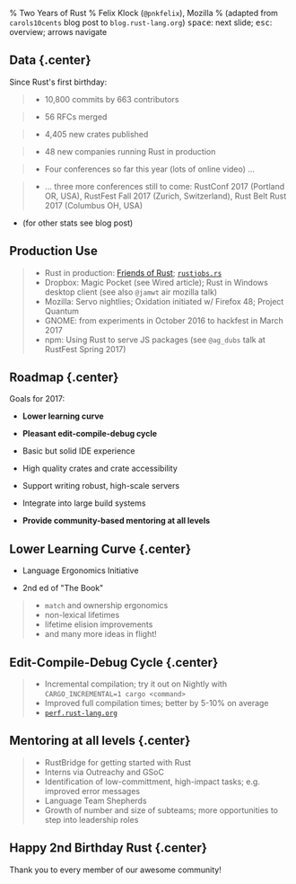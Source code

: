 % Two Years of Rust
% Felix Klock (`@pnkfelix`), Mozilla
% (adapted from `carols10cents` blog post to `blog.rust-lang.org`) <kbd class="key">space</kbd>: next slide; <kbd class="key">esc</kbd>: overview; arrows navigate

## Data {.center}

Since Rust's first birthday:

>- 10,800 commits by 663 contributors

>- 56 RFCs merged

>- 4,405 new crates published

>- 48 new companies running Rust in production

>- Four conferences so far this year (lots of online video) ...

>- ... three more conferences still to come: RustConf 2017 (Portland OR, USA), RustFest Fall 2017 (Zurich, Switzerland), Rust Belt Rust 2017 (Columbus OH, USA)

* (for other stats see blog post)

## Production Use

>- Rust in production: <a href="https://www.rust-lang.org/en-US/friends.html">Friends of Rust</a>; <a href="http://rustjobs.rs">`rustjobs.rs`</a>
>- Dropbox: Magic Pocket (see Wired article); Rust in Windows desktop client (see also `@jamwt` air mozilla talk)
>- Mozilla: Servo nightlies; Oxidation initiated w/ Firefox 48; Project Quantum
>- GNOME: from experiments in October 2016 to hackfest in March 2017
>- npm: Using Rust to serve JS packages (see `@ag_dubs` talk at RustFest Spring 2017)

## Roadmap  {.center}

Goals for 2017:

 * **Lower learning curve**
 
 * **Pleasant edit-compile-debug cycle**
 
 * Basic but solid IDE experience

 * High quality crates and crate accessibility

 * Support writing robust, high-scale servers

 * Integrate into large build systems

 * **Provide community-based mentoring at all levels**

## Lower Learning Curve {.center}

* Language Ergonomics Initiative

* 2nd ed of "The Book"

>- `match` and ownership ergonomics
>- non-lexical lifetimes
>- lifetime elision improvements
>- and many more ideas in flight!

## Edit-Compile-Debug Cycle  {.center}

>- Incremental compilation; try it out on Nightly with `CARGO_INCREMENTAL=1 cargo <command>`
>- Improved full compilation times; better by 5-10% on average
>- <a href="https://perf.rust-lang.org/">`perf.rust-lang.org`</a>

## Mentoring at all levels  {.center}

>- RustBridge for getting started with Rust
>- Interns via Outreachy and GSoC
>- Identification of low-committment, high-impact tasks; e.g. improved error messages
>- Language Team Shepherds
>- Growth of number and size of subteams; more opportunities to step into leadership roles

## Happy 2nd Birthday Rust {.center}

Thank you to every member of our awesome community!
